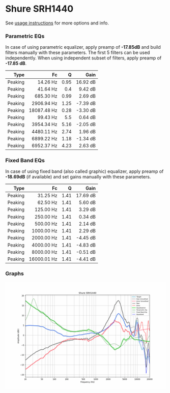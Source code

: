 # Shure SRH1440
See [usage instructions](https://github.com/jaakkopasanen/AutoEq#usage) for more options and info.

### Parametric EQs
In case of using parametric equalizer, apply preamp of **-17.85dB** and build filters manually
with these parameters. The first 5 filters can be used independently.
When using independent subset of filters, apply preamp of **-17.85 dB**.

| Type    | Fc          |    Q | Gain     |
|--------:|------------:|-----:|---------:|
| Peaking | 14.26 Hz    | 0.95 | 16.92 dB |
| Peaking | 41.64 Hz    | 0.4  | 9.42 dB  |
| Peaking | 685.30 Hz   | 0.99 | 2.69 dB  |
| Peaking | 2906.94 Hz  | 1.25 | -7.39 dB |
| Peaking | 18087.48 Hz | 0.28 | -3.30 dB |
| Peaking | 99.43 Hz    | 5.5  | 0.64 dB  |
| Peaking | 3954.34 Hz  | 5.16 | -2.05 dB |
| Peaking | 4480.11 Hz  | 2.74 | 1.96 dB  |
| Peaking | 6899.22 Hz  | 1.18 | -1.34 dB |
| Peaking | 6952.37 Hz  | 4.23 | 2.63 dB  |

### Fixed Band EQs
In case of using fixed band (also called graphic) equalizer, apply preamp of **-18.69dB**
(if available) and set gains manually with these parameters.

| Type    | Fc          |    Q | Gain     |
|--------:|------------:|-----:|---------:|
| Peaking | 31.25 Hz    | 1.41 | 17.69 dB |
| Peaking | 62.50 Hz    | 1.41 | 5.60 dB  |
| Peaking | 125.00 Hz   | 1.41 | 3.29 dB  |
| Peaking | 250.00 Hz   | 1.41 | 0.34 dB  |
| Peaking | 500.00 Hz   | 1.41 | 2.14 dB  |
| Peaking | 1000.00 Hz  | 1.41 | 2.29 dB  |
| Peaking | 2000.00 Hz  | 1.41 | -4.45 dB |
| Peaking | 4000.00 Hz  | 1.41 | -4.83 dB |
| Peaking | 8000.00 Hz  | 1.41 | -0.51 dB |
| Peaking | 16000.01 Hz | 1.41 | -4.41 dB |

### Graphs
![](./Shure%20SRH1440.png)